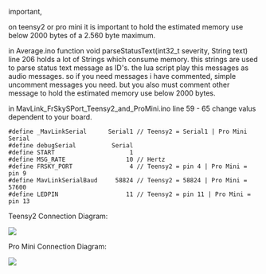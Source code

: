 important,

on teensy2 or pro mini it is important to hold the estimated memory use below 2000 bytes of a 2.560 byte maximum.

in Average.ino function void parseStatusText(int32_t severity, String text) line 206 holds a lot of Strings which consume memory. this strings are used to parse status text message as ID's. the lua script play this messages as audio messages. so if you need messages i have commented, simple uncomment messages you need. but you also must comment other message to hold the estimated memory use below 2000 bytes.

in MavLink_FrSkySPort_Teensy2_and_ProMini.ino line 59 - 65 change valus dependent to your board.

```
#define _MavLinkSerial      Serial1 // Teensy2 = Serial1 | Pro Mini Serial
#define debugSerial          Serial 
#define START                     1
#define MSG_RATE                 10 // Hertz
#define FRSKY_PORT                4 // Teensy2 = pin 4 | Pro Mini = pin 9
#define MavLinkSerialBaud     58824 // Teensy2 = 58824 | Pro Mini = 57600
#define LEDPIN                   11 // Teensy2 = pin 11 | Pro Mini = pin 13
```

Teensy2 Connection Diagram:

![](https://raw.githubusercontent.com/wolkstein/MavLink_FrSkySPort/s-c-l-v-rc/APM_MavLink2FrSky_TEENSY2.png)

Pro Mini Connection Diagram:

![](https://raw.githubusercontent.com/wolkstein/MavLink_FrSkySPort/s-c-l-v-rc/APM_MavLink2FrSky_PRO-MINI.jpg)